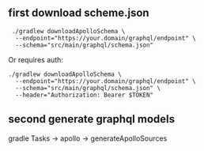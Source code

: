 ## first download scheme.json 

```
 ./gradlew downloadApolloSchema \
  --endpoint="https://your.domain/graphql/endpoint" \
  --schema="src/main/graphql/schema.json"
```

Or requires auth:

```
./gradlew downloadApolloSchema \
  --endpoint="https://your.domain/graphql/endpoint" \
  --schema="src/main/graphql/schema.json" \
  --header="Authorization: Bearer $TOKEN"
```

## second generate graphql models
gradle Tasks -> apollo -> generateApolloSources

